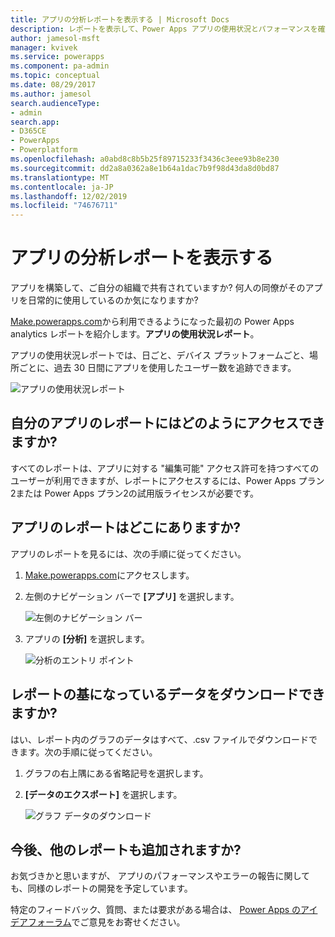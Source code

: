 ```yaml
---
title: アプリの分析レポートを表示する | Microsoft Docs
description: レポートを表示して、Power Apps アプリの使用状況とパフォーマンスを確認します。
author: jamesol-msft
manager: kvivek
ms.service: powerapps
ms.component: pa-admin
ms.topic: conceptual
ms.date: 08/29/2017
ms.author: jamesol
search.audienceType:
- admin
search.app:
- D365CE
- PowerApps
- Powerplatform
ms.openlocfilehash: a0abd8c8b5b25f89715233f3436c3eee93b8e230
ms.sourcegitcommit: dd2a8a0362a8e1b64a1dac7b9f98d43da8d0bd87
ms.translationtype: MT
ms.contentlocale: ja-JP
ms.lasthandoff: 12/02/2019
ms.locfileid: "74676711"
---
```

# <a name="view-analytics-reports-for-your-app"></a>アプリの分析レポートを表示する
アプリを構築して、ご自分の組織で共有されていますか?  何人の同僚がそのアプリを日常的に使用しているのか気になりますか?

[Make.powerapps.com](https://make.powerapps.com/?utm_source=padocs&utm_medium=linkinadoc&utm_campaign=referralsfromdoc)から利用できるようになった最初の Power Apps analytics レポートを紹介します。**アプリの使用状況レポート**。

アプリの使用状況レポートでは、日ごと、デバイス プラットフォームごと、場所ごとに、過去 30 日間にアプリを使用したユーザー数を追跡できます。

![アプリの使用状況レポート](./media/app-analytics/analytics.png)

## <a name="how-do-i-get-access-to-my-apps-reports"></a>自分のアプリのレポートにはどのようにアクセスできますか?
すべてのレポートは、アプリに対する "編集可能" アクセス許可を持つすべてのユーザーが利用できますが、レポートにアクセスするには、Power Apps プラン2または Power Apps プラン2の試用版ライセンスが必要です。

## <a name="where-do-i-find-my-apps-reports"></a>アプリのレポートはどこにありますか?
アプリのレポートを見るには、次の手順に従ってください。

1. [Make.powerapps.com](https://make.powerapps.com/?utm_source=padocs&utm_medium=linkinadoc&utm_campaign=referralsfromdoc)にアクセスします。
2. 左側のナビゲーション バーで **[アプリ]** を選択します。
   
    ![左側のナビゲーション バー](./media/app-analytics/left-nav.png)
3. アプリの **[分析]** を選択します。
   
    ![分析のエントリ ポイント](./media/app-analytics/analytics-entry-point.png)

## <a name="can-i-download-the-data-behind-my-reports"></a>レポートの基になっているデータをダウンロードできますか?
はい、レポート内のグラフのデータはすべて、.csv ファイルでダウンロードできます。次の手順に従ってください。

1. グラフの右上隅にある省略記号を選択します。
2. **[データのエクスポート]** を選択します。
   
    ![グラフ データのダウンロード](./media/app-analytics/analytics-download.png)

## <a name="are-there-going-to-be-any-other-reports"></a>今後、他のレポートも追加されますか?
お気づきかと思いますが、 アプリのパフォーマンスやエラーの報告に関しても、同様のレポートの開発を予定しています。

特定のフィードバック、質問、または要求がある場合は、 [Power Apps のアイデアフォーラム](https://powerusers.microsoft.com/t5/PowerApps-Ideas/idb-p/PowerAppsIdeas)でご意見をお寄せください。

